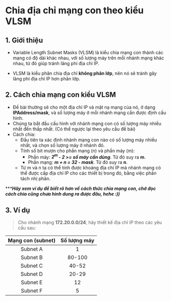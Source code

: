 # **Chia địa chỉ mạng con theo kiểu VLSM**
## **1**. Giới thiệu
- Variable Length Subnet Masks (VLSM) là kiểu chia mạng con thành các mạng có độ dài khác nhau, với số lượng máy trên mỗi nhánh mạng khác nhau, từ đó giúp tránh lãng phí địa chỉ IP.

- VLSM là kiểu phân chia địa chỉ **không phân lớp**, nên nó sẽ tránh gây lãng phí địa chỉ IP hơn phân lớp.

## **2**. Cách chia mạng con kiểu VLSM
- Đề bài thường sẽ cho một địa chỉ IP và mặt nạ mạng của nó, ở dạng **IPAddress/mask**, và số lượng máy ở mỗi nhánh mạng cần được định cấu hình.
- Chúng ta bắt đầu cấu hình với nhánh mạng con có số lượng máy nhiều nhất đến thấp nhất. (Có thể ngược lại theo yêu cầu đề bài)
- Cách chia:
  - Đầu tiên ta xác định nhánh mạng con nào có số lượng máy nhiều nhất, và chọn số lượng máy ở nhánh đó.
  - Tính số bit mượn cho phần mạng (n) và phần máy (m):
    - Phần máy: ***$2^m$ - 2 >= số máy cần dùng***. Từ đó suy ra **m**.
    - Phần mạng: ***m + n = 32 - mask***. Từ đó suy ra **n**.
  - Từ m và n ta có thể tính được khoảng địa chỉ IP mà nhánh mạng có thể được cấp địa chỉ IP cho các thiết bị trong đó, bằng việc phân tách nhị phân.

***\***Hãy xem ví dụ để biết rõ hơn về cách thức chia mạng con, chớ đọc cách chia cũng chưa hình dung ra được đâu, hehe :))***
## **3**. Ví dụ
>Cho nhánh mạng **172.20.0.0/24**, hãy thiết kế địa chỉ IP theo các yêu cầu sau:

|Mạng con (subnet) | Số lượng máy |
|:----------------:|:------------:|
|Subnet A          |1             |
|Subnet B          |80-100        |
|Subnet C          |40-52         |
|Subnet D          |20-29         |
|Subnet E          |12            |
|Subnet F          |5             |